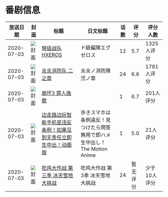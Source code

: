 # 番剧信息

|放送日期|封面|标题|日文标题|话数|评分|评分人数|
|---|---|---|---|---|---|---|
|2020-07-03|![封面](https://lain.bgm.tv/pic/cover/c/be/48/293648_87fQL.jpg)|[弩级战队HXEROS](https://bangumi.tv/subject/293648)|ド級編隊エグゼロス|12|5.7|1325人评分|
|2020-07-03|![封面](https://lain.bgm.tv/pic/cover/c/b9/67/297342_2gxJk.jpg)|[炎炎消防队 二之章](https://bangumi.tv/subject/297342)|炎炎ノ消防隊 弐ノ章|24|6.6|1781人评分|
|2020-07-03|![封面](https://lain.bgm.tv/pic/cover/c/6e/35/309773_3TTz1.jpg)|[崩坏3 罪人挽歌](https://bangumi.tv/subject/309773)||1|6.7|201人评分|
|2020-07-03|![封面](https://bangumi.tv/img/no_icon_subject.png)|[边走路边玩智能手机是违反条例！如果见到无责任立即生中出！动画版](https://bangumi.tv/subject/310475)|歩きスマホは条例違反！見つけたら問答無用で即ハメ生中出し！ The Motion Anime|1|5.0|21人评分|
|2020-07-03|![封面](https://lain.bgm.tv/pic/cover/c/70/71/311778_RsEWX.jpg)|[吃鸡大作战 第三季 冰天雪地大挑战](https://bangumi.tv/subject/311778)|吃鸡大作战 第3季 冰天雪地大挑战|24|暂无评分|少于10人评分|
